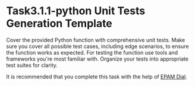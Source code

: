 # Task3.1.1-python Unit Tests Generation Template

Cover the provided Python function with comprehensive unit tests. Make sure you cover all possible test cases, including edge scenarios, to ensure the function works as expected. For testing the function use tools and frameworks you're most familiar with. Organize your tests into appropriate test suites for clarity.

It is recommended that you complete this task with the help of [EPAM Dial](https://chat.lab.epam.com/).